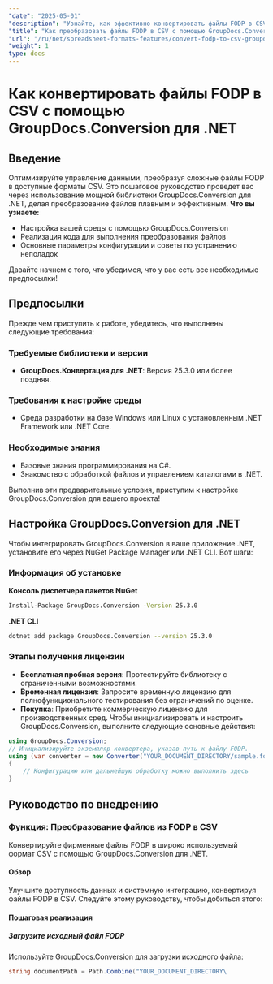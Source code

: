 ```yaml
---
"date": "2025-05-01"
"description": "Узнайте, как эффективно конвертировать файлы FODP в CSV с помощью библиотеки GroupDocs.Conversion в .NET, с подробным руководством и примерами кода."
"title": "Как преобразовать файлы FODP в CSV с помощью GroupDocs.Conversion для .NET? Пошаговое руководство"
"url": "/ru/net/spreadsheet-formats-features/convert-fodp-to-csv-groupdocs-net/"
"weight": 1
type: docs
---
```

# Как конвертировать файлы FODP в CSV с помощью GroupDocs.Conversion для .NET
## Введение
Оптимизируйте управление данными, преобразуя сложные файлы FODP в доступные форматы CSV. Это пошаговое руководство проведет вас через использование мощной библиотеки GroupDocs.Conversion для .NET, делая преобразование файлов плавным и эффективным.
**Что вы узнаете:**
- Настройка вашей среды с помощью GroupDocs.Conversion
- Реализация кода для выполнения преобразования файлов
- Основные параметры конфигурации и советы по устранению неполадок

Давайте начнем с того, что убедимся, что у вас есть все необходимые предпосылки!
## Предпосылки
Прежде чем приступить к работе, убедитесь, что выполнены следующие требования:

### Требуемые библиотеки и версии
- **GroupDocs.Конвертация для .NET**: Версия 25.3.0 или более поздняя.

### Требования к настройке среды
- Среда разработки на базе Windows или Linux с установленным .NET Framework или .NET Core.

### Необходимые знания
- Базовые знания программирования на C#.
- Знакомство с обработкой файлов и управлением каталогами в .NET.

Выполнив эти предварительные условия, приступим к настройке GroupDocs.Conversion для вашего проекта!
## Настройка GroupDocs.Conversion для .NET
Чтобы интегрировать GroupDocs.Conversion в ваше приложение .NET, установите его через NuGet Package Manager или .NET CLI. Вот шаги:
### Информация об установке
**Консоль диспетчера пакетов NuGet**
```bash
Install-Package GroupDocs.Conversion -Version 25.3.0
```
**\.NET CLI**
```bash
dotnet add package GroupDocs.Conversion --version 25.3.0
```
### Этапы получения лицензии
- **Бесплатная пробная версия**: Протестируйте библиотеку с ограниченными возможностями.
- **Временная лицензия**: Запросите временную лицензию для полнофункционального тестирования без ограничений по оценке.
- **Покупка**: Приобретите коммерческую лицензию для производственных сред.
Чтобы инициализировать и настроить GroupDocs.Conversion, выполните следующие основные действия:
```csharp
using GroupDocs.Conversion;
// Инициализируйте экземпляр конвертера, указав путь к файлу FODP.
using (var converter = new Converter("YOUR_DOCUMENT_DIRECTORY/sample.fodp"))
{
    // Конфигурацию или дальнейшую обработку можно выполнить здесь
}
```
## Руководство по внедрению
### Функция: Преобразование файлов из FODP в CSV
Конвертируйте фирменные файлы FODP в широко используемый формат CSV с помощью GroupDocs.Conversion для .NET.
#### Обзор
Улучшите доступность данных и системную интеграцию, конвертируя файлы FODP в CSV. Следуйте этому руководству, чтобы добиться этого:
#### Пошаговая реализация
##### Загрузите исходный файл FODP
Используйте GroupDocs.Conversion для загрузки исходного файла:
```csharp
string documentPath = Path.Combine("YOUR_DOCUMENT_DIRECTORY\